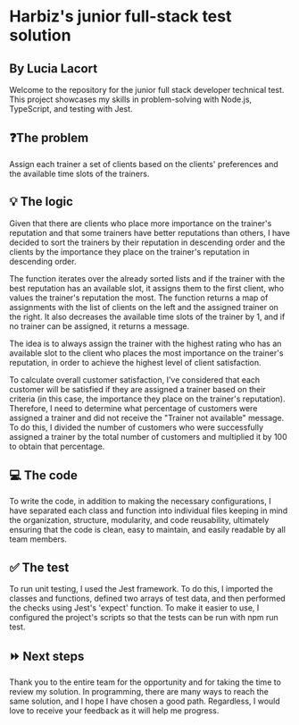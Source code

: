 
# Harbiz's junior full-stack test solution

## By Lucia Lacort

Welcome to the repository for the junior full stack developer technical test. This project showcases my skills in problem-solving with Node.js, TypeScript, and testing with Jest.

## ❓The problem

Assign each trainer a set of clients based on the clients' preferences and the available time slots of the trainers.

## 💡 The logic

Given that there are clients who place more importance on the trainer's reputation and that some trainers have better reputations than others, I have decided to sort the trainers by their reputation in descending order and the clients by the importance they place on the trainer's reputation in descending order. 

The function iterates over the already sorted lists and if the trainer with the best reputation has an available slot, it assigns them to the first client, who values the trainer's reputation the most. The function returns a map of assignments with the list of clients on the left and the assigned trainer on the right. It also decreases the available time slots of the trainer by 1, and if no trainer can be assigned, it returns a message.

The idea is to always assign the trainer with the highest rating who has an available slot to the client who places the most importance on the trainer's reputation, in order to achieve the highest level of client satisfaction.

To calculate overall customer satisfaction, I've considered that each customer will be satisfied if they are assigned a trainer based on their criteria (in this case, the importance they place on the trainer's reputation). Therefore, I need to determine what percentage of customers were assigned a trainer and did not receive the "Trainer not available" message. To do this, I divided the number of customers who were successfully assigned a trainer by the total number of customers and multiplied it by 100 to obtain that percentage.


## 💻 The code

To write the code, in addition to making the necessary configurations, I have separated each class and function into individual files keeping in mind the organization, structure, modularity, and code reusability, ultimately ensuring that the code is clean, easy to maintain, and easily readable by all team members.

## ✅ The test

To run unit testing, I used the Jest framework. To do this, I imported the classes and functions, defined two arrays of test data, and then performed the checks using Jest's 'expect' function. To make it easier to use, I configured the project's scripts so that the tests can be run with npm run test.


## ⏩ Next steps

Thank you to the entire team for the opportunity and for taking the time to review my solution. In programming, there are many ways to reach the same solution, and I hope I have chosen a good path. Regardless, I would love to receive your feedback as it will help me progress.


